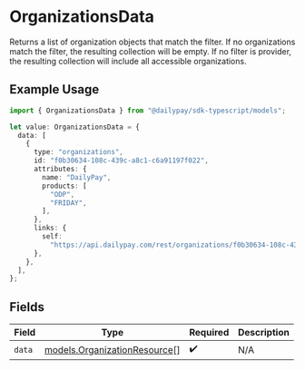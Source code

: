 # OrganizationsData

Returns a list of organization objects that match the filter. If no organizations match the filter, the resulting collection will be empty. If no filter is provider, the resulting collection will include all accessible organizations.

## Example Usage

```typescript
import { OrganizationsData } from "@dailypay/sdk-typescript/models";

let value: OrganizationsData = {
  data: [
    {
      type: "organizations",
      id: "f0b30634-108c-439c-a8c1-c6a91197f022",
      attributes: {
        name: "DailyPay",
        products: [
          "ODP",
          "FRIDAY",
        ],
      },
      links: {
        self:
          "https://api.dailypay.com/rest/organizations/f0b30634-108c-439c-a8c1-c6a91197f022",
      },
    },
  ],
};
```

## Fields

| Field                                                              | Type                                                               | Required                                                           | Description                                                        |
| ------------------------------------------------------------------ | ------------------------------------------------------------------ | ------------------------------------------------------------------ | ------------------------------------------------------------------ |
| `data`                                                             | [models.OrganizationResource](../models/organizationresource.md)[] | :heavy_check_mark:                                                 | N/A                                                                |